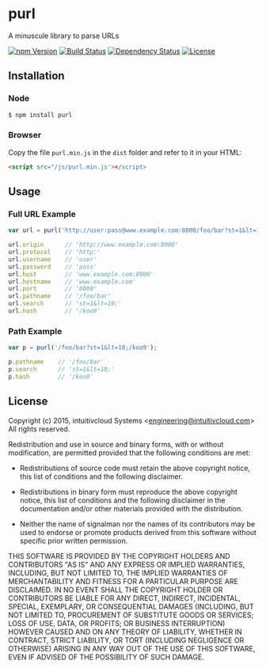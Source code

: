 # purl
A minuscule library to parse URLs

[![npm Version](https://img.shields.io/npm/v/purl.svg)](https://www.npmjs.com/package/purl)
[![Build Status](https://travis-ci.org/intuitivcloud/purl.svg)](https://travis-ci.org/intuitivcloud/purl)
[![Dependency Status](https://david-dm.org/intuitivcloud/purl.svg)](https://david-dm.org/intuitivcloud/purl)
[![License](https://img.shields.io/badge/license-New%20BSD-blue.svg)](https://github.com/intuitivcloud/purl)

## Installation

### Node

```bash
$ npm install purl
```

### Browser

Copy the file `purl.min.js` in the `dist` folder and refer to it in your HTML:

```html
<script src="/js/purl.min.js'></script>
```

## Usage

### Full URL Example

```js
var url = purl('http://user:pass@www.example.com:8000/foo/bar?st=1&lt=10;#/koo9');

url.origin      // 'http://www.example.com:8000'
url.protocol    // 'http:'
url.username    // 'user'
url.password    // 'pass'
url.host        // 'www.example.com:8000'
url.hostname    // 'www.example.com'
url.port        // '8000'
url.pathname    // '/foo/bar'
url.search      // 'st=1&lt=10;'
url.hash        // '/koo9'
```

### Path Example

```js
var p = purl('/foo/bar?st=1&lt=10;/koo9');

p.pathname    // '/foo/bar'
p.search      // 'st=1&lt=10;'
p.hash        // '/koo9'
```

## License

Copyright (c) 2015, intuitivcloud Systems &lt;engineering@intuitivcloud.com&gt;    
All rights reserved.

Redistribution and use in source and binary forms, with or without
modification, are permitted provided that the following conditions are met:

* Redistributions of source code must retain the above copyright notice, this
  list of conditions and the following disclaimer.

* Redistributions in binary form must reproduce the above copyright notice,
  this list of conditions and the following disclaimer in the documentation
  and/or other materials provided with the distribution.

* Neither the name of signalman nor the names of its
  contributors may be used to endorse or promote products derived from
  this software without specific prior written permission.

THIS SOFTWARE IS PROVIDED BY THE COPYRIGHT HOLDERS AND CONTRIBUTORS "AS IS"
AND ANY EXPRESS OR IMPLIED WARRANTIES, INCLUDING, BUT NOT LIMITED TO, THE
IMPLIED WARRANTIES OF MERCHANTABILITY AND FITNESS FOR A PARTICULAR PURPOSE ARE
DISCLAIMED. IN NO EVENT SHALL THE COPYRIGHT HOLDER OR CONTRIBUTORS BE LIABLE
FOR ANY DIRECT, INDIRECT, INCIDENTAL, SPECIAL, EXEMPLARY, OR CONSEQUENTIAL
DAMAGES (INCLUDING, BUT NOT LIMITED TO, PROCUREMENT OF SUBSTITUTE GOODS OR
SERVICES; LOSS OF USE, DATA, OR PROFITS; OR BUSINESS INTERRUPTION) HOWEVER
CAUSED AND ON ANY THEORY OF LIABILITY, WHETHER IN CONTRACT, STRICT LIABILITY,
OR TORT (INCLUDING NEGLIGENCE OR OTHERWISE) ARISING IN ANY WAY OUT OF THE USE
OF THIS SOFTWARE, EVEN IF ADVISED OF THE POSSIBILITY OF SUCH DAMAGE.
